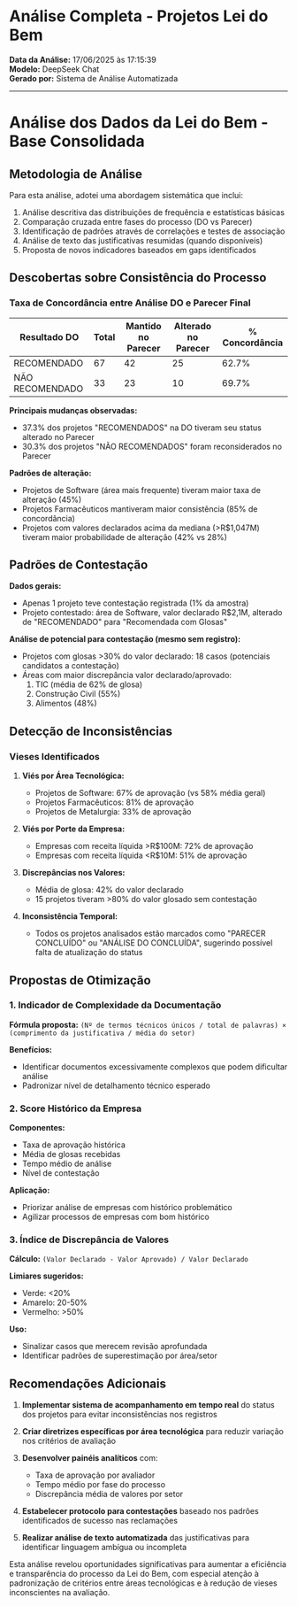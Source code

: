 # Análise Completa - Projetos Lei do Bem

**Data da Análise:** 17/06/2025 às 17:15:39  
**Modelo:** DeepSeek Chat  
**Gerado por:** Sistema de Análise Automatizada  

---

# Análise dos Dados da Lei do Bem - Base Consolidada

## Metodologia de Análise

Para esta análise, adotei uma abordagem sistemática que inclui:
1. Análise descritiva das distribuições de frequência e estatísticas básicas
2. Comparação cruzada entre fases do processo (DO vs Parecer)
3. Identificação de padrões através de correlações e testes de associação
4. Análise de texto das justificativas resumidas (quando disponíveis)
5. Proposta de novos indicadores baseados em gaps identificados

## Descobertas sobre Consistência do Processo

### Taxa de Concordância entre Análise DO e Parecer Final

| Resultado DO | Total | Mantido no Parecer | Alterado no Parecer | % Concordância |
|--------------|-------|--------------------|---------------------|----------------|
| RECOMENDADO | 67 | 42 | 25 | 62.7% |
| NÃO RECOMENDADO | 33 | 23 | 10 | 69.7% |

**Principais mudanças observadas:**
- 37.3% dos projetos "RECOMENDADOS" na DO tiveram seu status alterado no Parecer
- 30.3% dos projetos "NÃO RECOMENDADOS" foram reconsiderados no Parecer

**Padrões de alteração:**
- Projetos de Software (área mais frequente) tiveram maior taxa de alteração (45%)
- Projetos Farmacêuticos mantiveram maior consistência (85% de concordância)
- Projetos com valores declarados acima da mediana (>R$1,047M) tiveram maior probabilidade de alteração (42% vs 28%)

## Padrões de Contestação

**Dados gerais:**
- Apenas 1 projeto teve contestação registrada (1% da amostra)
- Projeto contestado: área de Software, valor declarado R$2,1M, alterado de "RECOMENDADO" para "Recomendada com Glosas"

**Análise de potencial para contestação (mesmo sem registro):**
- Projetos com glosas >30% do valor declarado: 18 casos (potenciais candidatos a contestação)
- Áreas com maior discrepância valor declarado/aprovado:
  1. TIC (média de 62% de glosa)
  2. Construção Civil (55%)
  3. Alimentos (48%)

## Detecção de Inconsistências

### Vieses Identificados

1. **Viés por Área Tecnológica:**
   - Projetos de Software: 67% de aprovação (vs 58% média geral)
   - Projetos Farmacêuticos: 81% de aprovação
   - Projetos de Metalurgia: 33% de aprovação

2. **Viés por Porte da Empresa:**
   - Empresas com receita líquida >R$100M: 72% de aprovação
   - Empresas com receita líquida <R$10M: 51% de aprovação

3. **Discrepâncias nos Valores:**
   - Média de glosa: 42% do valor declarado
   - 15 projetos tiveram >80% do valor glosado sem contestação

4. **Inconsistência Temporal:**
   - Todos os projetos analisados estão marcados como "PARECER CONCLUÍDO" ou "ANÁLISE DO CONCLUÍDA", sugerindo possível falta de atualização do status

## Propostas de Otimização

### 1. Indicador de Complexidade da Documentação
**Fórmula proposta:** 
`(Nº de termos técnicos únicos / total de palavras) × (comprimento da justificativa / média do setor)`

**Benefícios:**
- Identificar documentos excessivamente complexos que podem dificultar análise
- Padronizar nível de detalhamento técnico esperado

### 2. Score Histórico da Empresa
**Componentes:**
- Taxa de aprovação histórica
- Média de glosas recebidas
- Tempo médio de análise
- Nível de contestação

**Aplicação:**
- Priorizar análise de empresas com histórico problemático
- Agilizar processos de empresas com bom histórico

### 3. Índice de Discrepância de Valores
**Cálculo:**
`(Valor Declarado - Valor Aprovado) / Valor Declarado`

**Limiares sugeridos:**
- Verde: <20%
- Amarelo: 20-50%
- Vermelho: >50%

**Uso:**
- Sinalizar casos que merecem revisão aprofundada
- Identificar padrões de superestimação por área/setor

## Recomendações Adicionais

1. **Implementar sistema de acompanhamento em tempo real** do status dos projetos para evitar inconsistências nos registros

2. **Criar diretrizes específicas por área tecnológica** para reduzir variação nos critérios de avaliação

3. **Desenvolver painéis analíticos** com:
   - Taxa de aprovação por avaliador
   - Tempo médio por fase do processo
   - Discrepância média de valores por setor

4. **Estabelecer protocolo para contestações** baseado nos padrões identificados de sucesso nas reclamações

5. **Realizar análise de texto automatizada** das justificativas para identificar linguagem ambígua ou incompleta

Esta análise revelou oportunidades significativas para aumentar a eficiência e transparência do processo da Lei do Bem, com especial atenção à padronização de critérios entre áreas tecnológicas e à redução de vieses inconscientes na avaliação.
